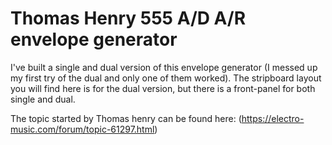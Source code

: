 # Thomas Henry 555 A/D A/R envelope generator

I've built a single and dual version of this envelope generator (I messed up my
first try of the dual and only one of them worked). The stripboard layout you
will find here is for the dual version, but there is a front-panel for both
single and dual.

The topic started by Thomas henry can be found here: (https://electro-music.com/forum/topic-61297.html)

